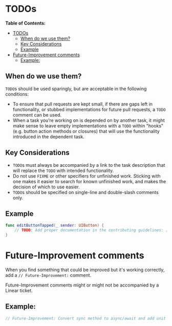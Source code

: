 # TODOs

**Table of Contents:**
- [TODOs](#todos)
  - [When do we use them?](#when-do-we-use-them)
  - [Key Considerations](#key-considerations)
  - [Example](#example)
- [Future-Improvement comments](#future-improvement-comments)
  - [Example:](#example-1)

## When do we use them?
`TODO`s should be used sparingly, but are acceptable in the following conditions:
* To ensure that pull requests are kept small, if there are gaps left in functionality, or stubbed implementations for future pull requests, a `TODO` comment can be used.
* When a task you’re working on is depended on by another task, it might make sense to leave empty implementations with a `TODO` within "hooks" (e.g. button action methods or closures) that will use the functionality introduced in the dependent task.

## Key Considerations
* `TODO`s must always be accompanied by a link to the task description that will replace the `TODO` with intended functionality.
* Do not use `FIXME` or other specifiers for unfinished work. Sticking with one makes it easier to search for known unfinished work, and makes the decision of which to use easier.
* `TODO`s should be specified on single-line and double-slash comments only.

## Example
```swift
func editButtonTapped(_ sender: UIButton) {
    // TODO: Add proper documentation in the contributing guidelines: [TICKET-URL]
}
```

# Future-Improvement comments
When you find something that could be improved but it's working correctly, add a `// Future-Improvement:` comment.

Future-Improvement comments might or might not be accompanied by a Linear ticket.

## Example:

```swift
// Future-Improvement: Convert sync method to async/await and add unit tests.
```